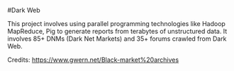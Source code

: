 #Dark Web

This project involves using parallel programming technologies like Hadoop MapReduce, Pig to generate reports from terabytes of unstructured data. It involves 85+ DNMs (Dark Net Markets) and 35+ forums crawled from Dark Web. 

Credits: https://www.gwern.net/Black-market%20archives